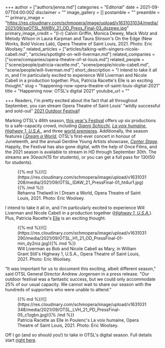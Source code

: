 +++
author = ["authors/jenna.md"]
categories = "Editorial"
date = 2021-09-07T04:00:00Z
disclaimer = ""
image_gallery = []
postamble = ""
preamble = ""
primary_image = "https://res.cloudinary.com/schmopera/image/upload/v1631031034/media/2021/09/sqOTSL_NWBV_21_OD_Press_Final-03_dszpwx.jpg"
primary_image_credit = "(l-r) Calvin Griffin, Monica Dewey, Mack Wolz and Melody Wilson in Laura Karpman and Taura Stinson's On the Edge (New Works, Bold Voices Lab), Opera Theatre of Saint Louis, 2021. Photo: Eric Woolsey."
related_articles = ["articles/talking-with-singers-nicole-cabell.md", "articles/spotlight-on-will-liverman.md"]
related_companies = ["scene/companies/opera-theatre-of-st-louis.md"]
related_people = ["scene/people/patricia-racette.md", "scene/people/nicole-cabell.md", "scene/people/will-liverman.md"]
short_description = "I intend to take it all in, and I'm particularly excited to experience Will Liverman and Nicole Cabell in a production together. Plus, Patricia Racette's Elle is an exciting thought."
slug = "happening-now-opera-theatre-of-saint-louis-digital-2021"
title = "Happening now: OTSL's digital 2021"
youtube_url = ""

+++
Readers, I'm pretty excited about the fact that all throughout September, you can stream Opera Theatre of Saint Louis' "wildly successful and sold-out" [2021 Outdoor Festival](https://opera-stl.org/streaming)!

Marking OTSL's 46th season, [this year's Festival](https://opera-stl.org/streaming) offers up six productions to a safe-capacity crowd, including [_Gianni Schicchi_](https://opera-stl.org/gianni), [_La voix humaine_](https://opera-stl.org/voix), [_Highway 1, U.S.A._](https://opera-stl.org/highway), and three [world premieres](https://opera-stl.org/nwbv-lab). Additionally, the season features [_I Dream a World_](https://opera-stl.org/dream), OTSL's first-ever concert in honour of Juneteenth, and the annual Gerdine Young Artists showcase, [_Center Stage_](https://opera-stl.org/2021-outdoor-center-stage). Happily, the Festival has also gone digital, with the help of Once Films, and the 2021 season is available to stream in HD through September 30th. The streams are $30 each ($15 for students), or you can get a full pass for $130 ($50 for students).

<figure data-type="image">{{% md %}}![](https://res.cloudinary.com/schmopera/image/upload/v1631031208/media/2021/09/OTSL_IDAW_21_PressFinal-01_ht4ur1.jpg){{% /md %}}

<figcaption>Rehanna Thelwell in I Dream a World, Opera Theatre of Saint Louis, 2021. Photo: Eric Woolsey.</figcaption>

</figure>

I intend to take it all in, and I'm particularly excited to experience Will Liverman and Nicole Cabell in a production together ([_Highway 1, U.S.A._](https://opera-stl.org/highway)). Plus, Patricia Racette's [Elle](https://opera-stl.org/voix) is an exciting thought.

<figure data-type="image">{{% md %}}![](https://res.cloudinary.com/schmopera/image/upload/v1631031290/media/2021/09/OTSL_H1_21_OD_PressFinal-01-min_dy2niz.jpg){{% /md %}}

<figcaption>Will Liverman as Bob and Nicole Cabell as Mary, in William Grant Still's Highway 1, U.S.A., Opera Theatre of Saint Louis, 2021. Photo: Eric Woolsey.</figcaption>

</figure>

“It was important for us to document this exciting, albeit different season," said OTSL General Director Andrew Jorgensen in a press release. "Our outdoor festival was a fantastic success, but we could only accommodate 25% of our usual capacity. We cannot wait to share our season with the hundreds of supporters who were unable to attend."

<figure data-type="image">{{% md %}}![](https://res.cloudinary.com/schmopera/image/upload/v1631031348/media/2021/09/OTSL_LVH_21_PD_PressFinal-05_c1zgbn.jpg){{% /md %}}

<figcaption>Patricia Racette as Elle in Poulenc's La voix humaine, Opera Theatre of Saint Louis, 2021. Photo: Eric Woolsey.</figcaption>

</figure>

Off I go (and so should you!) to take in OTSL's digital season. Full details start [right here](https://opera-stl.org/streaming).